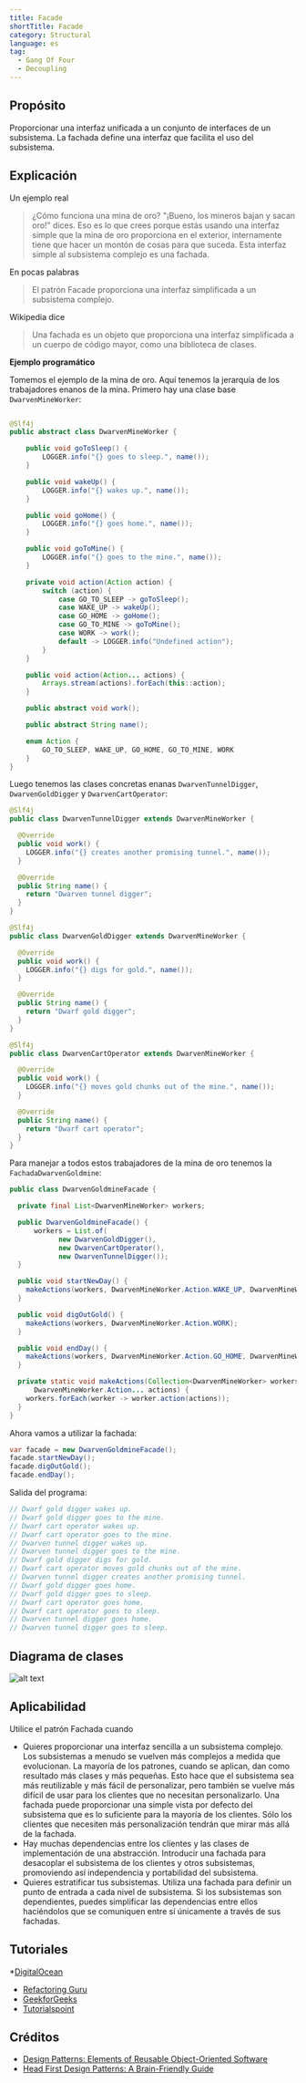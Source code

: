 ```yaml
---
title: Facade
shortTitle: Facade
category: Structural
language: es
tag:
  - Gang Of Four
  - Decoupling
---
```


## Propósito

Proporcionar una interfaz unificada a un conjunto de interfaces de un subsistema. La fachada define una interfaz que
facilita el uso del subsistema.

## Explicación

Un ejemplo real

> ¿Cómo funciona una mina de oro? "¡Bueno, los mineros bajan y sacan oro!" dices. Eso es lo que crees porque estás
> usando una interfaz simple que la mina de oro proporciona en el exterior, internamente tiene que hacer un montón de
> cosas para que suceda. Esta interfaz simple al subsistema complejo es una fachada.

En pocas palabras

> El patrón Facade proporciona una interfaz simplificada a un subsistema complejo.

Wikipedia dice

> Una fachada es un objeto que proporciona una interfaz simplificada a un cuerpo de código mayor, como una biblioteca de
> clases.

**Ejemplo programático**

Tomemos el ejemplo de la mina de oro. Aquí tenemos la jerarquía de los trabajadores enanos de la mina. Primero hay una
clase base `DwarvenMineWorker`:

```java

@Slf4j
public abstract class DwarvenMineWorker {

    public void goToSleep() {
        LOGGER.info("{} goes to sleep.", name());
    }

    public void wakeUp() {
        LOGGER.info("{} wakes up.", name());
    }

    public void goHome() {
        LOGGER.info("{} goes home.", name());
    }

    public void goToMine() {
        LOGGER.info("{} goes to the mine.", name());
    }

    private void action(Action action) {
        switch (action) {
            case GO_TO_SLEEP -> goToSleep();
            case WAKE_UP -> wakeUp();
            case GO_HOME -> goHome();
            case GO_TO_MINE -> goToMine();
            case WORK -> work();
            default -> LOGGER.info("Undefined action");
        }
    }

    public void action(Action... actions) {
        Arrays.stream(actions).forEach(this::action);
    }

    public abstract void work();

    public abstract String name();

    enum Action {
        GO_TO_SLEEP, WAKE_UP, GO_HOME, GO_TO_MINE, WORK
    }
}
```

Luego tenemos las clases concretas enanas `DwarvenTunnelDigger`, `DwarvenGoldDigger` y `DwarvenCartOperator`:

```java
@Slf4j
public class DwarvenTunnelDigger extends DwarvenMineWorker {

  @Override
  public void work() {
    LOGGER.info("{} creates another promising tunnel.", name());
  }

  @Override
  public String name() {
    return "Dwarven tunnel digger";
  }
}

@Slf4j
public class DwarvenGoldDigger extends DwarvenMineWorker {

  @Override
  public void work() {
    LOGGER.info("{} digs for gold.", name());
  }

  @Override
  public String name() {
    return "Dwarf gold digger";
  }
}

@Slf4j
public class DwarvenCartOperator extends DwarvenMineWorker {

  @Override
  public void work() {
    LOGGER.info("{} moves gold chunks out of the mine.", name());
  }

  @Override
  public String name() {
    return "Dwarf cart operator";
  }
}

```

Para manejar a todos estos trabajadores de la mina de oro tenemos la `FachadaDwarvenGoldmine`:

```java
public class DwarvenGoldmineFacade {

  private final List<DwarvenMineWorker> workers;

  public DwarvenGoldmineFacade() {
      workers = List.of(
            new DwarvenGoldDigger(),
            new DwarvenCartOperator(),
            new DwarvenTunnelDigger());
  }

  public void startNewDay() {
    makeActions(workers, DwarvenMineWorker.Action.WAKE_UP, DwarvenMineWorker.Action.GO_TO_MINE);
  }

  public void digOutGold() {
    makeActions(workers, DwarvenMineWorker.Action.WORK);
  }

  public void endDay() {
    makeActions(workers, DwarvenMineWorker.Action.GO_HOME, DwarvenMineWorker.Action.GO_TO_SLEEP);
  }

  private static void makeActions(Collection<DwarvenMineWorker> workers,
      DwarvenMineWorker.Action... actions) {
    workers.forEach(worker -> worker.action(actions));
  }
}
```

Ahora vamos a utilizar la fachada:

```java
var facade = new DwarvenGoldmineFacade();
facade.startNewDay();
facade.digOutGold();
facade.endDay();
```

Salida del programa:

```java
// Dwarf gold digger wakes up.
// Dwarf gold digger goes to the mine.
// Dwarf cart operator wakes up.
// Dwarf cart operator goes to the mine.
// Dwarven tunnel digger wakes up.
// Dwarven tunnel digger goes to the mine.
// Dwarf gold digger digs for gold.
// Dwarf cart operator moves gold chunks out of the mine.
// Dwarven tunnel digger creates another promising tunnel.
// Dwarf gold digger goes home.
// Dwarf gold digger goes to sleep.
// Dwarf cart operator goes home.
// Dwarf cart operator goes to sleep.
// Dwarven tunnel digger goes home.
// Dwarven tunnel digger goes to sleep.
```

## Diagrama de clases

![alt text](./etc/facade.urm.png "Facade pattern class diagram")

## Aplicabilidad

Utilice el patrón Fachada cuando

* Quieres proporcionar una interfaz sencilla a un subsistema complejo. Los subsistemas a menudo se vuelven más complejos
  a medida que evolucionan. La mayoría de los patrones, cuando se aplican, dan como resultado más clases y más pequeñas.
  Esto hace que el subsistema sea más reutilizable y más fácil de personalizar, pero también se vuelve más difícil de
  usar para los clientes que no necesitan personalizarlo. Una fachada puede proporcionar una simple vista por defecto
  del subsistema que es lo suficiente para la mayoría de los clientes. Sólo los clientes que necesiten más
  personalización tendrán que mirar más allá de la fachada.
* Hay muchas dependencias entre los clientes y las clases de implementación de una abstracción.
  Introducir una fachada para desacoplar el subsistema de los clientes y otros subsistemas, promoviendo así
  independencia y portabilidad del subsistema.
* Quieres estratificar tus subsistemas. Utiliza una fachada para definir un punto de entrada a cada nivel de subsistema.
  Si los subsistemas son dependientes, puedes simplificar las dependencias entre ellos haciéndolos que se comuniquen
  entre sí únicamente a través de sus fachadas.

## Tutoriales

*[DigitalOcean](https://www.digitalocean.com/community/tutorials/facade-design-pattern-in-java)

* [Refactoring Guru](https://refactoring.guru/design-patterns/facade)
* [GeekforGeeks](https://www.geeksforgeeks.org/facade-design-pattern-introduction/)
* [Tutorialspoint](https://www.tutorialspoint.com/design_pattern/facade_pattern.htm)

## Créditos

* [Design Patterns: Elements of Reusable Object-Oriented Software](https://www.amazon.com/gp/product/0201633612/ref=as_li_tl?ie=UTF8&camp=1789&creative=9325&creativeASIN=0201633612&linkCode=as2&tag=javadesignpat-20&linkId=675d49790ce11db99d90bde47f1aeb59)
* [Head First Design Patterns: A Brain-Friendly Guide](https://www.amazon.com/gp/product/0596007124/ref=as_li_tl?ie=UTF8&camp=1789&creative=9325&creativeASIN=0596007124&linkCode=as2&tag=javadesignpat-20&linkId=6b8b6eea86021af6c8e3cd3fc382cb5b)

